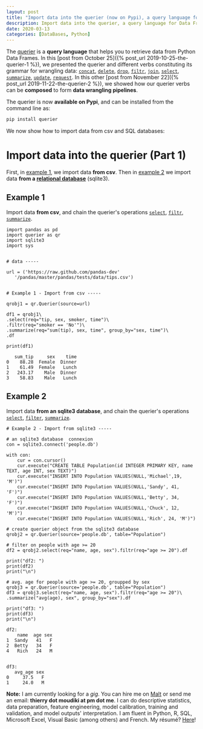 ```yaml
---
layout: post
title: "Import data into the querier (now on Pypi), a query language for Data Frames"
description: Import data into the querier, a query language for Data Frames
date: 2020-03-13
categories: [DataBases, Python]
---
```


The [querier](https://github.com/thierrymoudiki/querier) is a __query language__ that helps you to retrieve data from Python Data Frames. In this [post from October 25]({% post_url 2019-10-25-the-querier-1 %}), we presented the querier and different verbs constituting its grammar for wrangling data: [`concat`](https://github.com/thierrymoudiki/querier/tree/master/querier/demo/thierrymoudiki_251019_concat.ipynb), [`delete`](https://github.com/thierrymoudiki/querier/tree/master/querier/demo/thierrymoudiki_241019_delete.ipynb), [`drop`](https://github.com/thierrymoudiki/querier/tree/master/querier/demo/thierrymoudiki_241019_drop.ipynb), [`filtr`](https://github.com/thierrymoudiki/querier/tree/master/querier/demo/thierrymoudiki_231019_filtr.ipynb), [`join`](https://github.com/thierrymoudiki/querier/tree/master/querier/demo/thierrymoudiki_231019_join.ipynb), [`select`](https://github.com/thierrymoudiki/querier/tree/master/querier/demo/thierrymoudiki_231019_select.ipynb), [`summarize`](https://github.com/thierrymoudiki/querier/tree/master/querier/demo/thierrymoudiki_231019_summarize.ipynb), [`update`](https://github.com/thierrymoudiki/querier/tree/master/querier/demo/thierrymoudiki_251019_update.ipynb), [`request`](https://github.com/thierrymoudiki/querier/tree/master/querier/demo/thierrymoudiki_231019_request.ipynb). In this other [post from November 22]({% post_url 2019-11-22-the-querier-2 %}), we showed how our querier verbs can be __composed__ to form __data wrangling pipelines__. 


The querier is now __available on Pypi__, and can be installed from the command line as:

```bash
pip install querier
```

We now show how to import data from csv and SQL databases: 

# Import data into the querier (Part 1)


First, in [example 1](#example-1), we import data __from csv__. Then in [example 2](#example-2) we import data __from a [relational database](https://en.wikipedia.org/wiki/Relational_database)__ (sqlite3).

## Example 1

Import data __from csv__, and chain the querier's operations [`select`](https://github.com/thierrymoudiki/querier/blob/master/querier/demo/thierrymoudiki_231019_select.ipynb), [`filtr`](https://github.com/thierrymoudiki/querier/blob/master/querier/demo/thierrymoudiki_231019_filtr.ipynb), [`summarize`](https://github.com/thierrymoudiki/querier/blob/master/querier/demo/thierrymoudiki_231019_summarize.ipynb).


```
import pandas as pd
import querier as qr
import sqlite3 
import sys


# data -----

url = ('https://raw.github.com/pandas-dev'
   '/pandas/master/pandas/tests/data/tips.csv')


# Example 1 - Import from csv -----

qrobj1 = qr.Querier(source=url)

df1 = qrobj1\
.select(req="tip, sex, smoker, time")\
.filtr(req="smoker == 'No'")\
.summarize(req="sum(tip), sex, time", group_by="sex, time")\
.df

print(df1)
```

       sum_tip     sex    time
    0    88.28  Female  Dinner
    1    61.49  Female   Lunch
    2   243.17    Male  Dinner
    3    58.83    Male   Lunch


## Example 2

Import data __from an sqlite3 database__, and chain the querier's operations [`select`](https://github.com/thierrymoudiki/querier/blob/master/querier/demo/thierrymoudiki_231019_select.ipynb), [`filter`](https://github.com/thierrymoudiki/querier/blob/master/querier/demo/thierrymoudiki_231019_filtr.ipynb), [`summarize`](https://github.com/thierrymoudiki/querier/blob/master/querier/demo/thierrymoudiki_231019_summarize.ipynb).


```
# Example 2 - Import from sqlite3 -----

# an sqlite3 database  connexion
con = sqlite3.connect('people.db')
 
with con:
    cur = con.cursor()    
    cur.execute("CREATE TABLE Population(id INTEGER PRIMARY KEY, name TEXT, age INT, sex TEXT)")
    cur.execute("INSERT INTO Population VALUES(NULL,'Michael',19, 'M')")
    cur.execute("INSERT INTO Population VALUES(NULL,'Sandy', 41, 'F')")
    cur.execute("INSERT INTO Population VALUES(NULL,'Betty', 34, 'F')")
    cur.execute("INSERT INTO Population VALUES(NULL,'Chuck', 12, 'M')")
    cur.execute("INSERT INTO Population VALUES(NULL,'Rich', 24, 'M')")
    
# create querier object from the sqlite3 database 
qrobj2 = qr.Querier(source='people.db', table="Population")    

# filter on people with age >= 20
df2 = qrobj2.select(req="name, age, sex").filtr(req="age >= 20").df

print("df2: ")
print(df2)
print("\n")

# avg. age for people with age >= 20, groupped by sex
qrobj3 = qr.Querier(source='people.db', table="Population")  
df3 = qrobj3.select(req="name, age, sex").filtr(req="age >= 20")\
.summarize("avg(age), sex", group_by="sex").df

print("df3: ")
print(df3)
print("\n")
```

    df2: 
        name  age sex
    1  Sandy   41   F
    2  Betty   34   F
    4   Rich   24   M
    
    
    df3: 
       avg_age sex
    0     37.5   F
    1     24.0   M
    
__Note:__ I am currently looking for a _gig_. You can hire me on [Malt](https://www.malt.fr/profile/thierrymoudiki) or send me an email: __thierry dot moudiki at pm dot me__. I can do descriptive statistics, data preparation, feature engineering, model calibration, training and validation, and model outputs' interpretation. I am fluent in Python, R, SQL, Microsoft Excel, Visual Basic (among others) and French. My résumé? [Here]({{base}}/cv/thierry-moudiki.pdf)!



    

